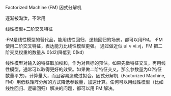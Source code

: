 Factorized Machine (FM) 因式分解机

逐渐被淘汰，不常用

线性模型+二阶交叉特征

·FM是线性模型的替代品，能用线性回归、逻辑回归的场景，都可以用FM。
·FM 使用二阶交叉特征，表达能力比线性模型更强。
通过做近似 ui ≈ vi.vj，FM 把二阶交叉权重的数量从 0(d2)降低到 0(kd)

线性模型对输入的特征取加权和，作为对目标的预估。如果先做特征交叉，再用线性模型，通常可以取得更好的效果。如果做二阶特征交叉，那么参数量为O(特征数量平方)，计算量大，而且容易造成过拟合。因式分解机（Factorized Machine, FM）用低秩矩阵分解的方式降低参数量，加速计算。任何可以用线性模型（比如线性回归、逻辑回归）解决的问题，都可以用 FM 解决。
